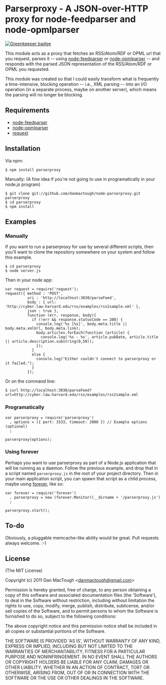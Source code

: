 #  Parserproxy - A JSON-over-HTTP proxy for node-feedparser and node-opmlparser

[![Greenkeeper badge](https://badges.greenkeeper.io/danmactough/node-parserproxy.svg)](https://greenkeeper.io/)

This module acts as a proxy that fetches an RSS/Atom/RDF or OPML url that you
request, parses it -- using
[node-feedparser](https://github.com/danmactough/node-feedparser) or
[node-opmlparser](https://github.com/danmactough/node-opmlparser) -- and
responds with the parsed JSON representation of the RSS/Atom/RDF or OPML you
requested.

This module was created so that I could easily transform what is frequently a
time-intensive, blocking operation -- i.e., XML parsing -- into an I/O operation
(in a separate process, maybe on another server), which means the parsing will
no longer be blocking.

## Requirements

- [node-feedparser](https://github.com/danmactough/node-feedparser)
- [node-opmlparser](https://github.com/danmactough/node-opmlparser)
- [request](https://github.com/mikeal/request)

## Installation

Via npm:

    $ npm install parserproxy

Manually: (A fine idea if you're not going to use in programatically in your
node.js program)

    $ git clone git://github.com/danmactough/node-parserproxy.git parserproxy
    $ cd parserproxy
    $ npm install

## Examples

### Manually

If you want to run a parserproxy for use by several different scripts, then
you'll want to clone the repository somewhere on your system and follow this
example.

    $ cd parserproxy
    $ node server.js

Then in your node app:

    var request = require('request');
    request({ method : 'POST',
              uri : 'http://localhost:3030/parseFeed',
              body : { url: 'http://cyber.law.harvard.edu/rss/examples/rss2sample.xml' },
              json : true },
              function (err, response, body){
                if (!err && response.statusCode == 200) {
                  console.log('%s [%s]', body.meta.title || body.meta.xmlUrl, body.meta.link);
                  body.articles.forEach(function (article) {
                    console.log('%s - %s', article.pubDate, article.title || article.description.substring(0,50));
                  });
                }
                else {
                  console.log("Either couldn't connect to parserproxy or it failed.");
                }
              });

Or on the command line:

    $ curl http://localhost:3030/parseFeed?url=http://cyber.law.harvard.edu/rss/examples/rss2sample.xml

### Programatically

    var parserproxy = require('parserproxy')
      , options = ({ port: 3333, timeout: 2000 }) // Example options (optional)
      ;

    parserproxy(options);

### Using forever

Perhaps you want to use parserproxy as part of a Node.js application that will
be running as a daemon.  Follow the previous example, and drop that in a script
named `parserproxy.js` in the root of your project directory. Then in your main
application script, you can spawn that script as a child process, maybe using
[forever](https://github.com/nodejitsu/forever), like so:

    var forever = require('forever')
      , parserproxy = new (forever.Monitor)(__dirname + '/parserproxy.js')
      ;

    parserproxy.start();

## To-do

Obviously, a pluggable memcache-like ability would be great. Pull requests
always welcome. :-)

## License 

(The MIT License)

Copyright (c) 2011 Dan MacTough &lt;danmactough@gmail.com&gt;

Permission is hereby granted, free of charge, to any person obtaining
a copy of this software and associated documentation files (the
'Software'), to deal in the Software without restriction, including
without limitation the rights to use, copy, modify, merge, publish,
distribute, sublicense, and/or sell copies of the Software, and to
permit persons to whom the Software is furnished to do so, subject to
the following conditions:

The above copyright notice and this permission notice shall be
included in all copies or substantial portions of the Software.

THE SOFTWARE IS PROVIDED 'AS IS', WITHOUT WARRANTY OF ANY KIND,
EXPRESS OR IMPLIED, INCLUDING BUT NOT LIMITED TO THE WARRANTIES OF
MERCHANTABILITY, FITNESS FOR A PARTICULAR PURPOSE AND NONINFRINGEMENT.
IN NO EVENT SHALL THE AUTHORS OR COPYRIGHT HOLDERS BE LIABLE FOR ANY
CLAIM, DAMAGES OR OTHER LIABILITY, WHETHER IN AN ACTION OF CONTRACT,
TORT OR OTHERWISE, ARISING FROM, OUT OF OR IN CONNECTION WITH THE
SOFTWARE OR THE USE OR OTHER DEALINGS IN THE SOFTWARE.
